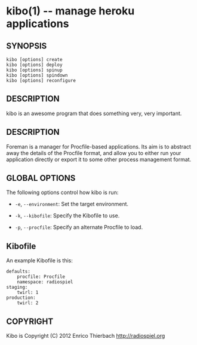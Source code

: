 kibo(1) -- manage heroku applications
================================================

## SYNOPSIS

`kibo [options] create`<br>
`kibo [options] deploy`<br>
`kibo [options] spinup`<br>
`kibo [options] spindown`<br>
`kibo [options] reconfigure`

## DESCRIPTION

kibo is an awesome program that does something very, very important.

## DESCRIPTION

Foreman is a manager for Procfile-based applications. Its aim is to
abstract away the details of the Procfile format, and allow you to either run
your application directly or export it to some other process management
format.

## GLOBAL OPTIONS


The following options control how kibo is run:

  * `-e`, `--environment`:
    Set the target environment.

  * `-k`, `--kibofile`:
    Specify the Kibofile to use.

  * `-p`, `--procfile`:
    Specify an alternate Procfile to load.


## Kibofile

An example Kibofile is this:

    defaults:
        procfile: Procfile
        namespace: radiospiel
    staging:
        twirl: 1
    production:
        twirl: 2

## COPYRIGHT

Kibo is Copyright (C) 2012 Enrico Thierbach <http://radiospiel.org>


[SYNOPSIS]: #SYNOPSIS "SYNOPSIS"
[DESCRIPTION]: #DESCRIPTION "DESCRIPTION"
[DESCRIPTION]: #DESCRIPTION "DESCRIPTION"
[GLOBAL OPTIONS]: #GLOBAL-OPTIONS "GLOBAL OPTIONS"
[Kibofile]: #Kibofile "Kibofile"
[COPYRIGHT]: #COPYRIGHT "COPYRIGHT"


[kibo(1)]: kibo.1.html
